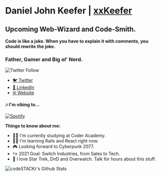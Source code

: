 # Daniel John Keefer | [xxKeefer][website]

## Upcoming Web-Wizard and Code-Smith.

**Code is like a joke. When you have to explain it with comments, you should rewrite the joke.**

### Father, Gamer and Big ol' Nerd.

![Twitter Follow](https://img.shields.io/twitter/follow/xxKeefer?color=%231DA1F2&logo=Twitter&style=for-the-badge)

- [🐦 Twitter](https://twitter.com/xxKeefer)
- [📑 LinkedIn](https://www.linkedin.com/in/xxkeefer/)
- [🌐 Website](https://www.keefer.tech)

#### 🎶 I'm vibing to...

[![Spotify](https://novatorem.xxkeefer.vercel.app//api/spotify)](https://open.spotify.com/user/12179586444)

**Things to know about me:**

- 🧙‍♂️ I'm currently studying at Coder Academy.
- 🧑‍💻 I'm learning Rails and React right now.
- 🎮 Looking forward to Cyberpunk 2077.
- ↪️ 2021 Goal: Switch Industries, from Sales to Tech.
- 🚀 I love Star Trek, DnD and Overwatch. Talk for hours about this stuff.

<!--START_SECTION:waka-->
<!--END_SECTION:waka-->

 <img align="left" alt="codeSTACKr's Github Stats" src="https://github-readme-stats-git-master.xxkeefer.vercel.app/api?username=xxKeefer&show_icons=true&hide_border=true" />

[website]: https://www.keefer.tech
